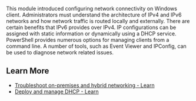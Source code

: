 This module introduced configuring network connectivity on Windows client. Administrators must understand the architecture of IPv4 and IPv6 networks and how network traffic is routed locally and externally. There are certain benefits that IPv6 provides over IPv4. IP configurations can be assigned with static information or dynamically using a DHCP service. PowerShell provides numerous options for managing clients from a command line. A number of tools, such as Event Viewer and IPConfig, can be used to diagnose network related issues.

## Learn More

 -  [Troubleshoot on-premises and hybrid networking - Learn](/learn/modules/troubleshoot-premises-hybrid-networking/)
 -  [Deploy and manage DHCP - Learn](/learn/modules/deploy-manage-dynamic-host-configuration-protocol/)
